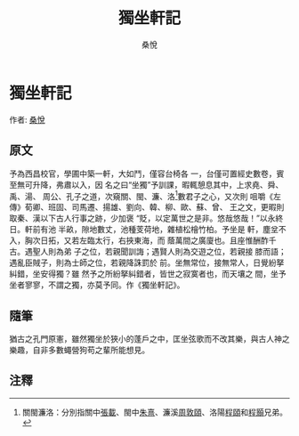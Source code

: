 ﻿---
title: '獨坐軒記'
author: '桑悅'
tags: ['小品文']
---
# 獨坐軒記
作者: [桑悅](https://zh.wikipedia.org/zh-tw/%E6%A1%91%E6%82%A6)

## 原文
予為西昌校官，學圃中築一軒，大如鬥，僅容台椅各 一，台僅可置經史數卷，賓至無可升降，弗肅以入，因 名之曰“坐獨”予訓課，暇輒憩息其中，上求堯、舜、禹、湯、 周公、孔子之道，次窺關、閩、濂、洛[^1]數君子之心，又次則 咀嚼《左傳》荀卿、班固、司馬遷、揚雄、劉向、韓、柳、歐、蘇、曾、 王之文，更暇則取秦、漢以下古人行事之跡，少加褒 “貶，以定萬世之是非。悠哉悠哉！”以永終日。軒前有池 半畝，隙地數丈，池種芰荷地，雜植松檜竹柏。予坐是 軒，塵坌不入，胸次日拓，又若左臨太行，右挾東海，而 蔭萬間之廣廈也。且座惟酬酢千古。遇聖人則為弟 子之位，若親聞訓誨；遇賢人則為交遊之位，若親接 膝而語；遇亂臣賊子，則為士師之位，若親降誅罰於 前。坐無常位，接無常人，日覺紛拏糾錯，坐安得獨？雖 然予之所紛拏糾錯者，皆世之寂寞者也，而天壤之 間，坐予坐者寥寥，不謂之獨，亦莫予同。作《獨坐軒記》。

## 隨筆
猶古之孔門原憲，雖然獨坐於狹小的蓬戶之中，匡坐弦歌而不改其樂，與古人神之樂趣，自非多數蠅營狗苟之輩所能想見。

## 注釋
[^1]: 關閩濂洛：分別指關中[張載](https://zh.wikipedia.org/zh-tw/%E5%BC%B5%E8%BC%89_(%E5%8C%97%E5%AE%8B))、閩中[朱熹](https://zh.wikipedia.org/zh-tw/%E6%9C%B1%E7%86%B9)、濂溪[周敦頤](https://zh.wikipedia.org/zh-tw/%E5%91%A8%E6%95%A6%E9%A2%90)、洛陽[程頤](https://zh.wikipedia.org/zh-tw/%E7%A8%8B%E9%A2%90)和[程顥](https://zh.wikipedia.org/zh-tw/%E7%A8%8B%E9%A1%A5)兄弟。